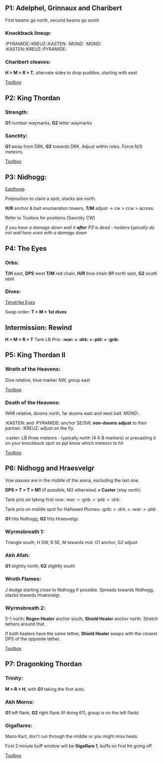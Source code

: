 ## **P1: Adelphel, Grinnaux and Charibert**
First beams go north, second beams go south

### Knockback lineup:
:PYRAMIDE::KREUZ::KASTEN:
:MOND:      :MOND:
:KASTEN::KREUZ::PYRAMIDE:

### Charibert cleaves: 
**H > M > R > T**, alternate sides to drop puddles, starting with east

[Toolbox](<https://ff14.toolboxgaming.space/?id=802461081524561&preview=1>)

## **P2: King Thordan**
### Strength:
**G1** number waymarks, **G2** letter waymarks

### Sanctity:
**G1** away from DRK, **G2** towards DRK. Adjust within roles. Force N/S meteors.

[Toolbox](<https://ff14.toolboxgaming.space/?id=454690614288171&preview=1>)

## **P3: Nidhogg:**
[Easthogg](<https://ff14.toolboxgaming.space/?id=275680911422861&preview=1>). 

Preposition to claim a spot, stacks are north. 

**H/R** anchor & bait enumeration towers, **T/M** adjust -> cw > ccw > across. 

Refer to Toolbox for positions (Sanctity CW)



*if you have a damage down wall it **after** P3 is dead - healers typically do not wall here even with a damage down* 

## **P4: The Eyes**
### Orbs:
**T/H** east, **DPS** west
**T/M** red chain, **H/R** blue chain
**G1** north spot, **G2** south spot

### Dives:
[Tenstrike Eyes](<https://ff14.toolboxgaming.space/?id=934765675448561&preview=1>)

Swap order: **T > M > 1st dives**

## **Intermission: Rewind**
**H > M > R > T**
Tank LB Prio: **:war: > :drk: > :pld: > :gnb:**

## **P5: King Thordan II**
### Wrath of the Heavens: 
Dive relative, blue marker NW, group east

[Toolbox](<https://ff14.toolboxgaming.space/?id=143466228734561&preview=1>)

### Death of the Heavens: 
WAR relative, dooms north, far dooms east and west bait :MOND:.

:KASTEN: and :PYRAMIDE: anchor SE/SW, **non-dooms adjust** to their partner. :KREUZ: adjust on the fly.

:caster: LB three meteors - typically north (4 A B markers) or precasting it on your knockback spot so ppl know which meteors to hit

[Toolbox](<https://ff14.toolboxgaming.space/?id=655564591965561&preview=1>)

## **P6: Nidhogg and Hraesvelgr**
Vow passes are in the middle of the arena, excluding the last one. 

**DPS > T > T > M1** (if possible, M2 otherwise) **> Caster** (stay north)

Tank prio on taking first vow: :war: > :gnb: > :pld: > :drk:

Tank prio on middle spot for Hallowed Plumes: :gnb: > :drk: > :war: > :pld:

**G1** hits Nidhogg, **G2** hits Hraesvelgr.

### Wyrmsbreath 1:
Triangle south, H SW, R SE, M towards mid. G1 anchor, G2 adjust. 

### Akh Afah: 
**G1** slightly north, **G2** slightly south

### Wroth Flames:
J dodge starting close to Nidhogg if possible. Spreads towards Nidhogg, stacks towards Hraesvelgr.

### Wyrmsbreath 2:
5-1 north; **Regen Healer** anchor south, **Shield Healer** anchor north. Stretch tethers around that. 

If both healers have the same tether, **Shield Healer** swaps with the closest DPS of the opposite tether.

[Toolbox](<https://ff14.toolboxgaming.space/?id=375681351422861&preview=1>)

## **P7: Dragonking Thordan**
### Trinity: 
**M > R > H**, with **G1** taking the first auto.

### Akh Morns: 
**G1** left flank, **G2** right flank (If doing 611, group is on the left flank)

### Gigaflares: 
Mario Kart, don't run through the middle or you might miss heals.

First 2 minute buff window will be **Gigaflare 1**, buffs on first hit going off 

[Toolbox](<https://ff14.toolboxgaming.space/?id=448767858029561&preview=1>)

